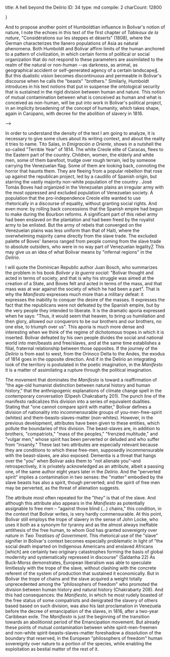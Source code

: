 title:          A hell beyond the Delirio
ID:             34
type:           md
compile:        2
charCount:      12800


<!-- 



- "Using adjectives such as colossal, majestic, and heavenly, the German explorerinevitably associated the experience of American mountains with thesublime and, therefore, as noted by Mary Louise Pratt, consolidateda view of “a nature that dwarfs humans, commands their being, anddefies their powers of perception” (119–20)"


- inevitable as a starting point
- from the Orinoco to the Andes, passing through the Amazon jungle and the plains. 
- the imaginary integration of the continent's geography, which Manzoni has already pointed out in her  study of Bolívar's writing. The journey from the Caribbean to the other side of the Andes and Chimborazo, passing through the Amazon, epically allegorizes Humboldt's overview of American nature that revolutionized the 19th century literati. But it also traces the territories of the liberating campaign that Bolívar traversed
- advocacy for abolitionism, and the struggle for the confederation of what we call today Latin America. 
- It is true that _on Chimborazo_ Humboldt's experience of American nature invariably leads to an aestheticization that dialogues with Bolívar's _Delirio_. But to define the whole Humboldt-Bolivarian American experience exclusively from that writing experience is sustained in an archive politics that belongs to a posthumous, post and perhaps anti-Bolivarian program of instrumentalization.
- the affirmation of a nature that when it is not measurable is excluded from the order of rationality and assimilated to the order of the aesthetic sublime, would place Humboldt and Bolivar still too close to "the old Viconian-Hobbesian idea that we, humans, could have proper knowledge of only civil and political institutions because we made them, while nature remains God's work and ultimately inscrutable to man" (Dipesh Chakrabarty 201). <!-- provide an argument here, basically saying that they are not as close as they seem. En plan: de Humboldt, se discute aquí y allá, y la verdad es que no parece. Y en cuanto a Bolívar, es fundamental tener presente que de acuerdo a su política de impresión y su política de archivo, el documento clave es el "Manifiesto"

- In the case of the former, there would be some echoes of the inscrutable as the limit of the civil in the notion of the plains as a barrier to history, and of the llaneros whose agency belonged to the plains. In the case of Bolivar, in the _Manifesto_ he resorts to providence to give a name to that which politically orders the sunderedness of human race. In both cases, there are other areas of his work that reestablish a radically different relationship with the immeasurable natural of _Views_ and _Manifesto_. But even if we remain within these texts, the mutual contamination of the commensurable and the incommensurable makes it difficult to sustain that vision, which before the _Delirium_ and after the _Manifesto_ Hegel would categorically organize as peoples belonging to history and peoples belonging to geography.

- modern state building--which is what Bolivar is a relevant author for
- _Delirio_ is hardly about nature, since "the explicit omnipresence of the self, the identification of the narrative self with the biographical self, and the use of nature to reflect on a subjectivity before which, in the end, nature disappears and to which it ends up ceding all protagonism" (13). 
- To unpack a concept of nature in Bolívar, it is necessary to have a closer look to the territorial dimension of the Bolivarian experience. The _Manifiesto_ approaches us to a moment prior to Bolivar's abolitionist superstardom, where the tension with the "Humboldt tracks" is less evident but more significant for the process of South American emancipation in general, and particularly for the epistemic crisis that was part of this process --and which Bolivar allegorizes with his "head" grazing "the summit of the firmament". Is this what I post that can be found in the _Manifiesto_: the closing statement of the so called "Terrible Year" of 1814, in which Bolívar recognized its project as one "gigantic and superior to all human strength."


do a transition to manifesto out of this 

Aquí la naturaleza no es un marco referencial paisajístico, sobresaturado de referencias mitológicas por un escritor amateur.
To explain, in 1814, the defeat of his army at the hands of the llaneros, Bolivar resorts to an animalization of non-white populations -part of the slave production system of colonialism[3](#ftn9)-- by calling them "beasts." 

-->}
And to propose another point of Humboldtian influence in Bolivar's notion of nature, I note the echoes in this text of the first chapter of _Tableaux de la nature_, "Considérations sur les steppes et déserts" (1808), where the German characterizes the llanero populations of Asia as natural phenomena. Both Humboldt and Bolívar affirm limits of the human anchored to a pattern of civilization, in which certain forms of political or social organization that do not respond to these parameters are assimilated to the realm of the natural or non-human --as darkness, as animal, as geographical accident or self-generated agency of a certain landscape[4](#ftn10). But this dualistic vision becomes discontinuous and permeable in Bolivar's discourse when he calls the "beasts" "brothers." Similarly, Humboldt introduces in his text notions that put in suspense the ontological security that is sustained in the rigid division between human and nature. This notion of mutual contamination between what is conceived as human and what is conceived as non-human, will be put into work in Bolivar's political project, in an implicity broadening of the concept of humanity, which takes shape, again in Carúpano, with decree for the abolition of slavery in 1816.

-->

In order to understand the density of the text I am going to analyze, it is necessary to give some clues about its writing context, and about the reality it tries to name. Tito Salas, in _Emigración a Oriente_, shows in a nutshell the so-called "Terrible Year" of 1814. The white Creole elite of Caracas, flees to the Eastern part of the country. Children, women, the elderly and white men, some of them barefoot, trudge over rough terrain, led by someone carrying the Venezuelan flag. Some of them are looking back, connoting the horror that haunts them. They are fleeing from a popular rebellion that rose up against the republican project, led by a caudillo of Spanish origin, but starring the vastly majority non-white population of the country <!-- agregar nota apoyado en Castro-Gómez y otros para indicar a qué me refiero con esta categoría -->. José Tomás Boves had organized in the Venezuelan plains an irregular army with the most oppressed and excluded population of Venezuelan society. A population that the pro-independence Creole elite wanted to use rhetorically in a discourse of equality, without granting social rights. And even more: by rolling back concessions that the Spanish empire had begun to make during the Bourbon reforms. A significant part of this rebel army had been enslaved on the plantation and had been freed by the royalist army to be enlisted. But the army of rebels that converged on the Venezuelan plains was less uniform than that of Haiti, where the overwhelming majority came directly from the slave trade. The excluded palette of Boves' llaneros ranged from people coming from the slave trade to absolute outsiders, who were in no way part of Venezuelan legality[7](#ftn13). This may give us an idea of what Bolivar means by "infernal regions" in the _Delirio_.

I will quote the Dominican Republic author Juan Bosch, who summarizes the problem in his book _Bolivar y la guerra social_: "Bolivar thought and acted in terms of society, and that is why his struggle was aimed at the creation of a State, and Boves felt and acted in terms of the mass, and that mass was at war against the society of which he had been a part". That is why the _Manifiesto_ expresses much more than a military defeat: it expresses the inability to conquer the desire of the masses. It expresses the fact that the republicans were not defeated by the Spanish empire, but by the very people they intended to liberate. It is the dramatic aporia expressed when he says: "Thus, it would seem that heaven, to bring us humiliation and then glory, allowed our conquerors to be our brothers and our brothers, no one else, to triumph over us". This aporia is much more dense and interesting when we think of the regime of dichotomous tropes in which it is inserted. Bolivar defeated by his own people divides the social and national world into men/beasts and free/slaves, and at the same time establishes a filial, fraternal relationship between those opposites. If the journey of the _Delirio_ is from east to west, from the Orinoco Delta to the Andes, the exodus of 1814 goes in the opposite direction. <!-- Unpack what is comming. Explain what is  this and give a foreshsadow of how it contributes to argue with Chakrabarty --> And if in the Delirio an integrating look of the territory is postulated in the poetic imagination, in the _Manifesto_ it is a matter of assimilating a rupture through the political imagination.

The movement that dominates the _Manifesto_ is toward a reaffirmation of "the age-old humanist distinction between natural history and human history," that the anthropogenic explanations of climate change spell in the contemporary conversation (Dipesh Chakrabarty 201). The punch line of the manifesto radicalizes this division into a series of equivalent dualities. Stating that "one cannot compare spirit with matter," Bolívar defines a division of nationality into incommensurable groups of you-men-free-spirit (whites) and them-beasts-slaves-matter (non-whites). However, in the previous development, attributes have been given to these entities, which pollute the boundaries of this division. The beast-slaves are, in addition to brothers, "compatriots," "mass of the peoples," "frenzied multitude," and "vulgar men," whose spirit has been perverted or deluded and who suffer from "insanity." These last two attributes are especially relevant because they are conditions to which these free-men, supposedly incommensurable with the beast-slaves, are also exposed. Dementia is a threat that hangs over the "you" when Bolivar asks them to "not alienate you"–and retrospectively, it is privately acknowledged as an attribute, albeit a passing one, of the same author eight years later in the _Delirio_. And the "perverted spirit" implies a contamination in two senses: the "matter" embodied by the slave beasts has also a spirit, though perverted; and the spirit of free men may be perverted, as the threat of alienation suggests.

The attribute most often repeated for the "they" is that of the slave. And although this attribute also appears in the _Manifiesto_ as potentially assignable to free men – "against those blind (…) chains," this condition, in the context that Bolivar writes, is very hardly commensurable. At this point, Bolívar still employs the trope of slavery in the sense of John Locke, who uses it both as a synonym for tyranny and as the almost always ineffable antithesis of the free human, to whom God has granted sovereignty over nature in _Two Treatises of Government_. This rhetorical use of the "slave" signifier in Bolivar's context becomes especially problematic in light of "the social death imparted on Indigenous Americans and enslaved Africans [which] are certainly two originary catastrophes forming the basis of global modernity and systematically repressed in discourse" (Saldanha 22) As Buck-Morss demonstrates, European liberalism was able to speculate limitlessly with the trope of the slave, without clashing with the concrete referent of the system of production that sustained it economically. But in Bolivar the trope of chains and the slave acquired a weight totally unprecedented among the "philosophers of freedom" who promoted the division between human history and natural history (Chakrabarty 208). And this had consequences: the _Manifiesto_, in which he most rudely boasted of the free status of some compatriots and denigrated the slavery of others based based on such division, was also his last proclamation in Venezuela before the decree of emancipation of the slaves, in 1816, after a two-year Caribbean exile.  The _Manifiesto_ is just the beginning of the transition towards an abolitionist period of the Emancipation movement. But already these points of mutual contamination between white spirit-men-freemen and non-white spirit-beasts-slaves-matter foreshadow a dissolution of the boundary that reserved, in the European "philosophers of freedom" human sovereignty over nature to a portion of the species, while enabling the exploitation as bestial matter of the rest of it.

